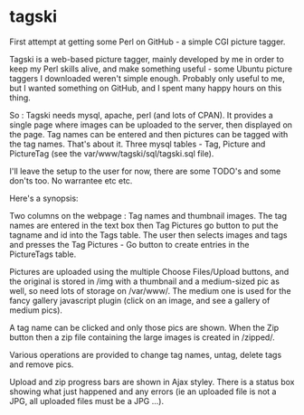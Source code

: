 # tagski
First attempt at getting some Perl on GitHub - a simple CGI picture tagger.

Tagski is a web-based picture tagger, mainly developed by me in order to keep my Perl skills alive, and make something useful -  some Ubuntu picture taggers I downloaded weren't simple enough.  Probably only useful to me, but I wanted something on GitHub, and I spent many happy hours on this thing.

So : Tagski needs mysql, apache, perl (and lots of CPAN).  It provides a single page where images can be uploaded to the server, then displayed on the page.  Tag names can be entered and then pictures can be tagged with the tag names.  That's about it.  Three mysql tables - Tag, Picture and PictureTag (see the var/www/tagski/sql/tagski.sql file).

I'll leave the setup to the user for now, there are some TODO's and some don'ts too. No warrantee etc etc.

Here's a synopsis:

Two columns on the webpage : Tag names and thumbnail images.  The tag names are
entered in the text box then Tag Pictures go button to put the tagname and id
into the Tags table.  The user then selects images and tags and presses the Tag
Pictures - Go button to create entries in the PictureTags table.

Pictures are uploaded using the multiple Choose Files/Upload buttons, and
the original is stored in /img with a thumbnail and a medium-sized pic as well,
so need lots of storage on /var/www/.  The medium one is used for the fancy
gallery javascript plugin (click on an image, and see a gallery of medium pics).

A tag name can be clicked and only those pics are shown.  When the Zip button
then a zip file containing the large images is created in /zipped/.

Various operations are provided to change tag names, untag, delete tags and
remove pics.

Upload and zip progress bars are shown in Ajax styley.  There is a status box
showing what just happened and any errors (ie an uploaded file is not a JPG,
all uploaded files must be a JPG ...).


